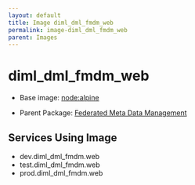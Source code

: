 ```yaml
---
layout: default
title: Image diml_dml_fmdm_web
permalink: image-diml_dml_fmdm_web
parent: Images
---
```

# diml_dml_fmdm_web

* Base image:  [node:alpine](image-node:alpine)

* Parent Package: [Federated Meta Data Management](package--edgemere-diml-dml-fmdm)


## Services Using Image
* dev.diml_dml_fmdm.web
* test.diml_dml_fmdm.web
* prod.diml_dml_fmdm.web

